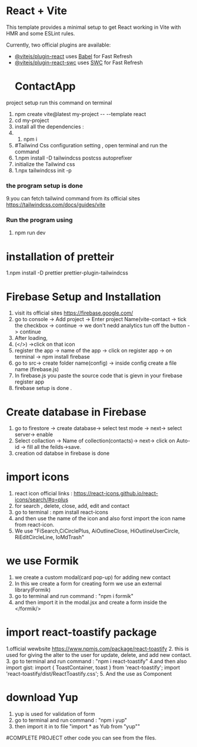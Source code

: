# React + Vite

This template provides a minimal setup to get React working in Vite with HMR and some ESLint rules.

Currently, two official plugins are available:

- [@vitejs/plugin-react](https://github.com/vitejs/vite-plugin-react/blob/main/packages/plugin-react/README.md) uses [Babel](https://babeljs.io/) for Fast Refresh
- [@vitejs/plugin-react-swc](https://github.com/vitejs/vite-plugin-react-swc) uses [SWC](https://swc.rs/) for Fast Refresh
  # ContactApp
project setup 
run this command on terminal
1. npm create vite@latest my-project -- --template react
2. cd my-project
3. install all the dependencies :
4. 1. npm i
5. #Tailwind Css configuration setting , open terminal and run the command
6.  1.npm install -D tailwindcss postcss autoprefixer
7. initialize the Tailwind css
8. 1.npx tailwindcss init -p
 ### the program setup is done 
 9.you can fetch tailwind command from its official sites https://tailwindcss.com/docs/guides/vite
 
### Run the program using
1. npm run dev
# installation of pretteir
1.npm install -D prettier prettier-plugin-tailwindcss
# Firebase Setup and Installation 
1. visit its official sites https://firebase.google.com/
2. go to console -> Add project -> Enter project Name(vite-contact -> tick the checkbox -> continue -> we don't nedd analytics tun off the button -> continue
3. After loading,
4.  (</>) ->click on that icon
5.   register the app -> name of the app -> click on register app -> on terminal -> npm install firebase
6.   go to src-> create folder name(config) -> inside config create a file name (firebase.js)
7.   In firebase.js you paste the source code that is gievn in your firebase register app
8. firebase setup is done .
  # Create database in Firebase
  1. go to firestore -> create database-> select test mode -> next-> select server->  enable
  2. Select collaction -> Name of collection(contacts)-> next-> click on Auto-id -> fill all the feilds->save.
  3. creation od databse in firebase is done

# import icons
1. react icon official links : https://react-icons.github.io/react-icons/search/#q=plus
2. for search , delete, close, add, edit and contact 
3. go to terminal : npm install react-icons
4. and then use the name of the icon and also forst import the icon name from react-icon.
5. We use "FiSearch,CiCirclePlus, AiOutlineClose, HiOutlineUserCircle, RiEditCircleLine, IoMdTrash"

# we use Formik 
1. we create a custom modal(card pop-up) for adding new contact
2. In this we create a form for creating form we use an external library(Formik)
3. go to terminal and run command : "npm i formik"
4. and then import it in the modal.jsx and create a form inside the <formik></formik/>

# import react-toastify package
1.official wewbsite https://www.npmjs.com/package/react-toastify
2. this is used for giving the alter to the user for update, delete, and add new contact.
3. go to terminal and run command : "npm i react-toastify"
4.and then also import gist: import { ToastContainer, toast } from 'react-toastify';
  import 'react-toastify/dist/ReactToastify.css';
5. And the use as Component <ToastContainer>

# download Yup
1. yup is used for validation of form
2. go to terminal and run command : "npm i yup"
3. then import it in to file "import * as Yub from "yup""

 #COMPLETE PROJECT
 other code you can see from the files.
